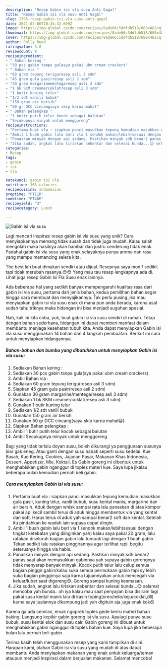 ```yaml
---
description: "Resep Gabin isi vla susu Anti Gagal"
title: "Resep Gabin isi vla susu Anti Gagal"
slug: 1795-resep-gabin-isi-vla-susu-anti-gagal
date: 2021-07-06T20:35:32.699Z
image: https://img-global.cpcdn.com/recipes/8ade66c5ddfdb518/680x482cq70/gabin-isi-vla-susu-foto-resep-utama.jpg
thumbnail: https://img-global.cpcdn.com/recipes/8ade66c5ddfdb518/680x482cq70/gabin-isi-vla-susu-foto-resep-utama.jpg
cover: https://img-global.cpcdn.com/recipes/8ade66c5ddfdb518/680x482cq70/gabin-isi-vla-susu-foto-resep-utama.jpg
author: Polly Reed
ratingvalue: 3.8
reviewcount: 9
recipeingredient:
- " Bahan kering "
- "30 pcs gabin tanpa gulasya pakai ubm cream crackers"
- " Bahan vla "
- "60 gram tepung teriguresep asli 3 sdm"
- "45 gram gula pasirresep asli 2 sdm"
- "30 gram margarinementegaresep asli 3 sdm"
- "1 bk SKM creamercoklatresep asli 3 sdm"
- "1 butir kuning telur"
- "1/2 sdt vanili bubuk"
- "150 gram air bersih"
- "50 gr DCC cincangsaya skip karna mahal"
- " Bahan pelengkap "
- "1 butir putih telur kocok sebagai balutan"
- "Secukupnya minyak untuk menggoreng"
recipeinstructions:
- "Pertama buat vla : siapkan panci masukkan tepung kemudian masukkan gula pasir, kuning telur, vanili bubuk, susu kental manis, margarine dan air bersih. Aduk dengan whisk sampai rata lalu panaskan di atas kompor pakai api kecil sambil terus di aduk hingga membentuk vla yang kental dan soft. Harus terus di aduk yah sampai benar2 soft dan kental. Setelah itu pindahkan ke wadah lain supaya cepat dingin."
- "Ambil 1 buah gabin lalu beri vla 1 sendok makan/lebih(sesuai dengan tingkat ketebalan yang diinginkan yah) kalau saya pakai 20 gram, lalu ratakan diseluruh bagian gabin lalu tumpuk lagi dengan 1 buah gabin. Tekan sedikit lalu ratakan pinggirannya agar terlihat rapi. begitu seterusnya hingga vla habis."
- "Panaskan minyak dengan api sedang. Pastikan minyak sdh benar2 panas saat akan memasukkan gabinnya yah supaya gabin gorengnya tidak menyerap banyak minyak. Kocok putih telur lalu celup semua bagian pinggir gabin/kalau suka semua permukaan gabin tapi sy lebih suka bagian pinggirnya saja karna tujuannyakan untuk mencegah vla keluar/luber saat digoreng😊. Goreng sampai kuning keemasan."
- "Jika sudah, angkat lalu tiriskan sebentar dan selesai bunda...😊 selamat mencoba yah bunda.. oh iya kalau mau saat penyajian bisa disiram lagi pakai susu kental manis lalu di kasih toping(oreo/milo/keju/coklat,dll) karna saya jualannya dikampung jadi yah digituin aja juga enak kok😊"
categories:
- Resep
tags:
- gabin
- isi
- vla

katakunci: gabin isi vla 
nutrition: 163 calories
recipecuisine: Indonesian
preptime: "PT11M"
cooktime: "PT40M"
recipeyield: "3"
recipecategory: Lunch

---
```



![Gabin isi vla susu](https://img-global.cpcdn.com/recipes/8ade66c5ddfdb518/680x482cq70/gabin-isi-vla-susu-foto-resep-utama.jpg)

Lagi mencari inspirasi resep gabin isi vla susu yang unik? Cara menyiapkannya memang tidak susah dan tidak juga mudah. Kalau salah mengolah maka hasilnya akan hambar dan justru cenderung tidak enak. Padahal gabin isi vla susu yang enak selayaknya punya aroma dan rasa yang mampu memancing selera kita.

The best lah buat dimakan sendiri atau dijual. Resepnya saya modif sedikit tapi tidak merubah rasanya.😊😊 Yang mau tau resep lengkapnya ada di. Lihat juga resep Gabin Isi Fla Susu enak lainnya.

Ada beberapa hal yang sedikit banyak mempengaruhi kualitas rasa dari gabin isi vla susu, pertama dari jenis bahan, kedua pemilihan bahan segar hingga cara membuat dan menyajikannya. Tak perlu pusing jika mau menyiapkan gabin isi vla susu enak di mana pun anda berada, karena asal sudah tahu triknya maka hidangan ini bisa menjadi suguhan spesial.


Nah, kali ini kita coba, yuk, buat gabin isi vla susu sendiri di rumah. Tetap dengan bahan sederhana, hidangan ini dapat memberi manfaat dalam membantu menjaga kesehatan tubuh kita. Anda dapat menyiapkan Gabin isi vla susu menggunakan 14 bahan dan 4 langkah pembuatan. Berikut ini cara untuk menyiapkan hidangannya.

<!--inarticleads1-->

##### Bahan-bahan dan bumbu yang dibutuhkan untuk menyiapkan Gabin isi vla susu:

1. Sediakan  Bahan kering :
1. Sediakan 30 pcs gabin tanpa gula(sya pakai ubm cream crackers)
1. Ambil  Bahan vla :
1. Sediakan 60 gram tepung terigu(resep asli 3 sdm)
1. Siapkan 45 gram gula pasir(resep asli 2 sdm)
1. Gunakan 30 gram margarine/mentega(resep asli 3 sdm)
1. Sediakan 1 bk SKM creamer/coklat(resep asli 3 sdm)
1. Gunakan 1 butir kuning telur
1. Sediakan 1/2 sdt vanili bubuk
1. Gunakan 150 gram air bersih
1. Gunakan 50 gr DCC cincang(saya skip karna mahal😀)
1. Siapkan  Bahan pelengkap :
1. Ambil 1 butir putih telur kocok sebagai balutan
1. Ambil Secukupnya minyak untuk menggoreng


Bagi yang tidak terlalu doyan susu, boleh dikurangi ya penggunaan susunya biar gak eneg. Atau ganti dengan susu nabati seperti susu kedelai. Kue Basah, Kue Kering, Cookies, Jajanan Pasar, Makanan Khas Indonesia, Dessert, Appetizer, Mie, Koktail, Es Gabin goreng ini dibentuk untuk menghabiskan gabin nganggur di toples materi kue. Saya lupa jikalau beberapa bulan kemudian pernah beli gabin. 

<!--inarticleads2-->

##### Cara menyiapkan Gabin isi vla susu:

1. Pertama buat vla : siapkan panci masukkan tepung kemudian masukkan gula pasir, kuning telur, vanili bubuk, susu kental manis, margarine dan air bersih. Aduk dengan whisk sampai rata lalu panaskan di atas kompor pakai api kecil sambil terus di aduk hingga membentuk vla yang kental dan soft. Harus terus di aduk yah sampai benar2 soft dan kental. Setelah itu pindahkan ke wadah lain supaya cepat dingin.
1. Ambil 1 buah gabin lalu beri vla 1 sendok makan/lebih(sesuai dengan tingkat ketebalan yang diinginkan yah) kalau saya pakai 20 gram, lalu ratakan diseluruh bagian gabin lalu tumpuk lagi dengan 1 buah gabin. Tekan sedikit lalu ratakan pinggirannya agar terlihat rapi. begitu seterusnya hingga vla habis.
1. Panaskan minyak dengan api sedang. Pastikan minyak sdh benar2 panas saat akan memasukkan gabinnya yah supaya gabin gorengnya tidak menyerap banyak minyak. Kocok putih telur lalu celup semua bagian pinggir gabin/kalau suka semua permukaan gabin tapi sy lebih suka bagian pinggirnya saja karna tujuannyakan untuk mencegah vla keluar/luber saat digoreng😊. Goreng sampai kuning keemasan.
1. Jika sudah, angkat lalu tiriskan sebentar dan selesai bunda...😊 selamat mencoba yah bunda.. oh iya kalau mau saat penyajian bisa disiram lagi pakai susu kental manis lalu di kasih toping(oreo/milo/keju/coklat,dll) karna saya jualannya dikampung jadi yah digituin aja juga enak kok😊


Karena ga ada cemilan, emak ngoprek toples gede berisi materi bahan baking. Langsung kepikir gabin goreng isi vla susu. Apalagi punya susu bubuk, susu kental elok dan susu cair. Gabin goreng ini dibuat untuk menghabiskan gabin nganggur di toples bahan kue. Saya lupa jika beberapa bulan lalu pernah beli gabin. 

Terima kasih telah menggunakan resep yang kami tampilkan di sini. Harapan kami, olahan Gabin isi vla susu yang mudah di atas dapat membantu Anda menyiapkan makanan yang enak untuk keluarga/teman ataupun menjadi inspirasi dalam berjualan makanan. Selamat mencoba!
